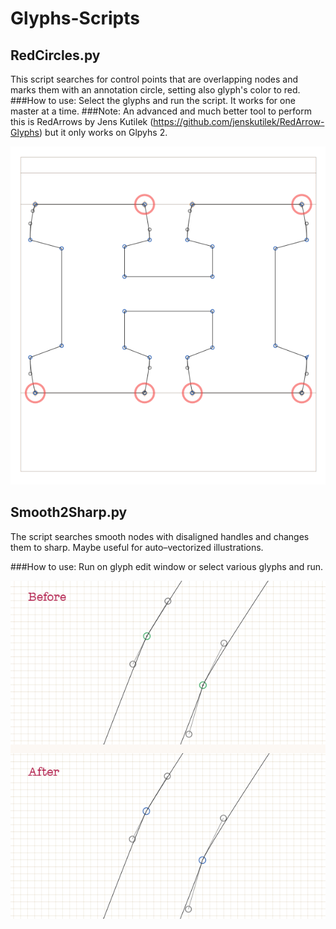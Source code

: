Glyphs-Scripts
==============

## RedCircles.py

This script searches for control points that are overlapping nodes and marks them with an annotation circle, setting also glyph's color to red.
###How to use:
Select the glyphs and run the script. It works for one master at a time.
###Note:
An advanced and much better tool to perform this is RedArrows by Jens Kutilek (https://github.com/jenskutilek/RedArrow-Glyphs) but it only works on Glpyhs 2.

![](screen-redcircles.png)

## Smooth2Sharp.py

The script searches smooth nodes with disaligned handles and changes them to sharp. Maybe useful for auto–vectorized illustrations.

###How to use:
Run on glyph edit window or select various glyphs and run.

![](screen-smooth2sharp.png)